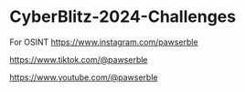 # CyberBlitz-2024-Challenges

For OSINT
https://www.instagram.com/pawserble

https://www.tiktok.com/@pawserble

https://www.youtube.com/@pawserble
